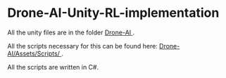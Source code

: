 # Drone-AI-Unity-RL-implementation

All the unity files are in the folder <a href = "https://github.com/Dhyey-Thummar/Drone-AI-Unity-RL-implementation/tree/main/Drone-AI .">Drone-AI </a> . 

All the scripts necessary for this can be found here: <a href = "https://github.com/Dhyey-Thummar/Drone-AI-Unity-RL-implementation/tree/main/Drone-AI/Assets/Scripts">Drone-AI/Assets/Scripts/ </a>.

All the scripts are written in C#.
